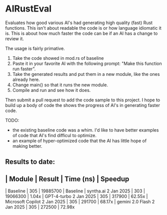 # AIRustEval
Evaluates how good various AI's had generating high quality (fast) Rust functions. This
isn't about readable the code is or how language idiomatic it is. This is about how
much faster the code can be if an AI has a change to review it.

The usage is fairly primative.
1. Take the code showed in mod.rs of baseline
2. Paste it in your favorite AI with the following prompt: "Make this function run faster".
3. Take the generated results and put them in a new module, like the ones already here.
4. Change main() so that it runs the new module.
5. Compile and run and see how it does.

Then submit a pull request to add the code sample to this project.
I hope to build up a body of code the shows the progress of AI's in generating faster code.

TODO:
- the existing baseline code was a whim. I'd like to have better examples of code
that AI's find difficul to optimize.
- an example of hyper-optimized code that the AI has little hope of making better. 

## Results to date:

|  Module                        | Result          | Time (ns)            | Speedup
---------------------------------------------------------------------------
| Baseline                       | 305             | 19885700             | Baseline
| syntha.ai 2 Jan 2025           | 303             | 19066300             | 1.04x
| GPT-4-turbo 2 Jan 2025         | 305             | 317900               | 62.55x
| Microsoft Copilot 2 Jan 2025   | 305             | 291700               | 68.17x
| gemini 2.0 Flash 2 Jan 2025    | 305             | 272500               | 72.98x
